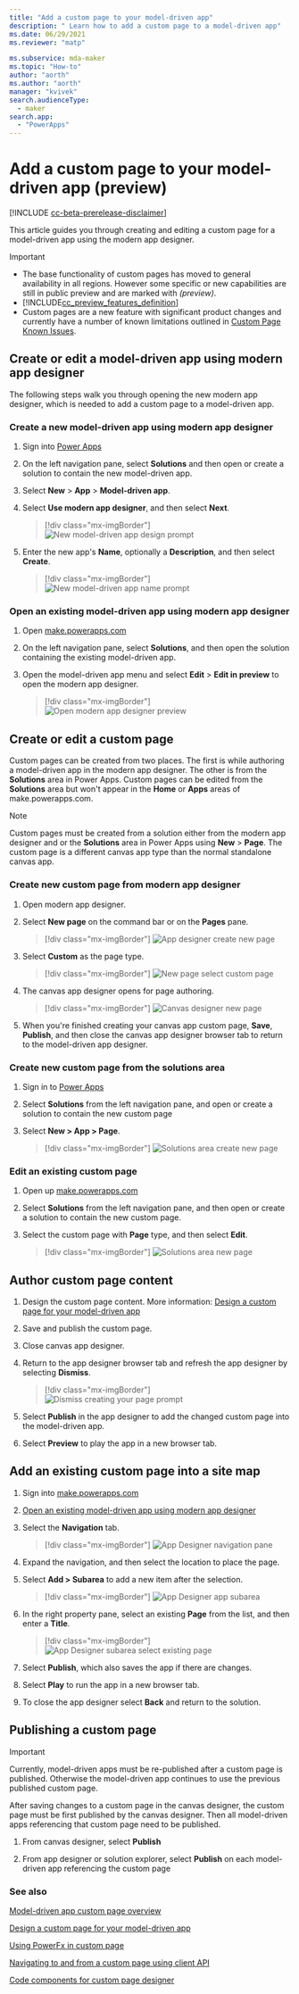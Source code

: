 ```yaml
---
title: "Add a custom page to your model-driven app" 
description: " Learn how to add a custom page to a model-driven app"
ms.date: 06/29/2021
ms.reviewer: "matp"

ms.subservice: mda-maker
ms.topic: "How-to"
author: "aorth"
ms.author: "aorth"
manager: "kvivek"
search.audienceType: 
  - maker
search.app: 
  - "PowerApps"
---
```

# Add a custom page to your model-driven app (preview)

[!INCLUDE [cc-beta-prerelease-disclaimer](../../includes/cc-beta-prerelease-disclaimer.md)]

This article guides you through creating and editing a custom page for a model-driven app using the modern app designer.

> [!IMPORTANT]
> - The base functionality of custom pages has moved to general availability in all regions.  However some specific or new capabilities are still in public preview and are marked with _(preview)_.
> - [!INCLUDE[cc_preview_features_definition](../../includes/cc-preview-features-definition.md)] 
> - Custom pages are a new feature with significant product changes and currently have a number of known limitations outlined in [Custom Page Known Issues](model-app-page-issues.md).

## Create or edit a model-driven app using modern app designer

The following steps walk you through opening the new modern app designer, which is needed to add a custom page to a model-driven app.

### Create a new model-driven app using modern app designer

1. Sign into [Power Apps](https://make.powerapps.com/?cds-app-module-designer.isCustomPageEnabled=true&oneCdsDesigner.enableCustomCanvasPage=true)

1. On the left navigation pane, select **Solutions** and then open or create a solution to contain the new model-driven app.

1. Select **New** > **App** > **Model-driven app**.

1. Select **Use modern app designer**, and then select **Next**.

    > [!div class="mx-imgBorder"]
    > ![New model-driven app design prompt](media/add-page-to-model-app/solution-explorer-new-model-app-designer-prompt.png "New model-driven app design prompt")

1. Enter the new app's **Name**, optionally a **Description**, and then select **Create**.

    > [!div class="mx-imgBorder"]
    > ![New model-driven app name prompt](media/add-page-to-model-app/app-designer-name-prompt.png "New model-driven app name prompt")

### Open an existing model-driven app using modern app designer

1. Open [make.powerapps.com](https://make.powerapps.com/?cds-app-module-designer.isCustomPageEnabled=true&oneCdsDesigner.enableCustomCanvasPage=true)

1. On the left navigation pane, select **Solutions**, and then open the solution containing the existing model-driven app.

1. Open the model-driven app menu and select **Edit** > **Edit in preview** to open the modern app designer.

    > [!div class="mx-imgBorder"]
    > ![Open modern app designer preview](media/add-page-to-model-app/open-modern-app-designer-preview.png "Open modern app designer preview")

## Create or edit a custom page

Custom pages can be created from two places. The first is while authoring a model-driven app in the modern app designer. The other is from the **Solutions** area in Power Apps. Custom pages can be edited from the **Solutions** area but won't appear in the **Home** or **Apps** areas of make.powerapps.com.

  > [!NOTE]
  > Custom pages must be created from a solution either from the modern app designer and or the **Solutions** area in Power Apps using **New** > **Page**. The custom page is a different canvas app type than the normal standalone canvas app.

### Create new custom page from modern app designer

1. Open modern app designer.

1. Select **New page** on the command bar or on the **Pages** pane.

    > [!div class="mx-imgBorder"]
    > ![App designer create new page](media/add-page-to-model-app/app-designer-create-new-page.png "App designer create new page")

1. Select **Custom** as the page type.

    > [!div class="mx-imgBorder"]
    > ![New page select custom page](media/add-page-to-model-app/app-designer-create-new-custom-page.png "New page select custom page")

1. The canvas app designer opens for page authoring.

    > [!div class="mx-imgBorder"]
    > ![Canvas designer new page](media/add-page-to-model-app/canvas-designer-new-page.png "Canvas designer new page")

1. When you're finished creating your canvas app custom page, **Save**, **Publish**, and then close the canvas app designer browser tab to return to the model-driven app designer.

### Create new custom page from the solutions area

1. Sign in to [Power Apps](https://make.powerapps.com/?cds-app-module-designer.isCustomPageEnabled=true&oneCdsDesigner.enableCustomCanvasPage=true)

1. Select **Solutions** from the left navigation pane, and open or create a solution to contain the new custom page

1. Select **New > App > Page**.

    > [!div class="mx-imgBorder"]
    > ![Solutions area create new page](media/add-page-to-model-app/solution-explorer-new-page.png "Solutions area create new page")

### Edit an existing custom page

1. Open up [make.powerapps.com](https://make.powerapps.com/?cds-app-module-designer.isCustomPageEnabled=true&oneCdsDesigner.enableCustomCanvasPage=true)

1. Select **Solutions** from the left navigation pane, and then open or create a solution to contain the new custom page.

1. Select the custom page with **Page** type, and then select **Edit**.

    > [!div class="mx-imgBorder"]
    > ![Solutions area new page](media/add-page-to-model-app/solution-explorer-edit-page.png "Solutions area new page")

## Author custom page content

1. Design the custom page content. More information: [Design a custom page for your model-driven app](design-page-for-model-app.md)

1. Save and publish the custom page.

1. Close canvas app designer.

1. Return to the app designer browser tab and refresh the app designer by selecting **Dismiss**.

    > [!div class="mx-imgBorder"]
    > ![Dismiss creating your page prompt](media/add-page-to-model-app/app-designer-creating-page-prompt.png "Dismiss creating your page prompt")

1. Select **Publish** in the app designer to add the changed custom page into the model-driven app.

1. Select **Preview** to play the app in a new browser tab.

## Add an existing custom page into a site map

1. Sign into [make.powerapps.com](https://make.powerapps.com/?cds-app-module-designer.isCustomPageEnabled=true&oneCdsDesigner.enableCustomCanvasPage=true)

1. [Open an existing model-driven app using modern app designer](#open-an-existing-model-driven-app-using-modern-app-designer)

1. Select the **Navigation** tab.

    > [!div class="mx-imgBorder"]
    > ![App Designer navigation pane](media/add-page-to-model-app/app-designer-navigation-pane.png "App Designer navigation pane")

1. Expand the navigation, and then select the location to place the page.

1. Select **Add > Subarea** to add a new item after the selection.

    > [!div class="mx-imgBorder"]
    > ![App Designer app subarea](media/add-page-to-model-app/app-designer-add-subarea.png "App Designer add subarea")

1. In the right property pane, select an existing  **Page** from the list, and then enter a **Title**.

    > [!div class="mx-imgBorder"]
    > ![App Designer subarea select existing page](media/add-page-to-model-app/app-designer-subarea-select-existing-page.png "App Designer subarea select existing page")

1. Select **Publish**, which also saves the app if there are changes.

1. Select **Play** to run the app in a new browser tab.

1. To close the app designer select **Back** and return to the solution.

## Publishing a custom page

> [!IMPORTANT]
> Currently, model-driven apps must be re-published after a custom page is published.  Otherwise the model-driven app continues to use the previous published custom page.

After saving changes to a custom page in the canvas designer, the custom page must be first published by the canvas designer. Then all model-driven apps referencing that custom page need to be published. 

1. From canvas designer, select **Publish**

1. From app designer or solution explorer, select **Publish** on each model-driven app referencing the custom page

### See also

[Model-driven app custom page overview](model-app-page-overview.md)

[Design a custom page for your model-driven app](design-page-for-model-app.md)

[Using PowerFx in custom page](page-powerfx-in-model-app.md)

[Navigating to and from a custom page using client API](../../developer/model-driven-apps/clientapi/navigate-to-custom-page-examples.md)

[Code components for custom page designer](../../developer/component-framework/component-framework-for-canvas-apps.md)
